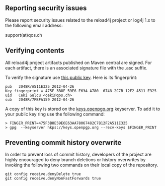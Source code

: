 
## Reporting security issues

Please report security issues related to the reload4j project or log4j
1.x to the following email address:

   support(at)qos.ch


## Verifying contents

All reload4j project artifacts published on Maven central are
signed. For each artifact, there is an associated signature file with
the .asc suffix.

To verify the signature use [this public key](https://www.slf4j.org/public-keys/ceki-public-key.pgp). Here is its fingerprint:
```
pub   2048R/A511E325 2012-04-26
Key fingerprint = 475F 3B8E 59E6 E63A A780  6748 2C7B 12F2 A511 E325
uid   Ceki Gulcu <ceki@qos.ch>
sub   2048R/7FBFA159 2012-04-26
```

A copy of this key is stored on the [keys.openpgp.org](https://keys.openpgp.org) keyserver. To add it to
your public key ring use the following command:

```
> FINGER_PRINT=475F3B8E59E6E63AA78067482C7B12F2A511E325
> gpg  --keyserver hkps://keys.openpgp.org --recv-keys $FINGER_PRINT
```

## Preventing commit history overwrite

In order to prevent loss of commit history, developers of the project
are highly encouraged to deny branch deletions or history overwrites
by invoking the following two commands on their local copy of the
repository.


```
git config receive.denyDelete true
git config receive.denyNonFastForwards true
```
